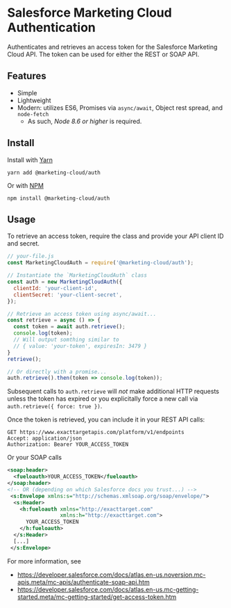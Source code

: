 # Salesforce Marketing Cloud Authentication

Authenticates and retrieves an access token for the Salesforce Marketing Cloud API. The token can be used for either the REST or SOAP API.

## Features
- Simple
- Lightweight
- Modern: utilizes ES6, Promises via `async/await`, Object rest spread, and `node-fetch`
  - As such, _Node 8.6 or higher_ is required.

## Install
Install with [Yarn](https://yarnpkg.com)
```
yarn add @marketing-cloud/auth
```
Or with [NPM](https://npm.org)
```
npm install @marketing-cloud/auth
```

## Usage
To retrieve an access token, require the class and provide your API client ID and secret.
```js
// your-file.js
const MarketingCloudAuth = require('@marketing-cloud/auth');

// Instantiate the `MarketingCloudAuth` class
const auth = new MarketingCloudAuth({
  clientId: 'your-client-id',
  clientSecret: 'your-client-secret',
});

// Retrieve an access token using async/await...
const retrieve = async () => {
  const token = await auth.retrieve();
  console.log(token);
  // Will output somthing similar to
  // { value: 'your-token', expiresIn: 3479 }
}
retrieve();

// Or directly with a promise...
auth.retrieve().then(token => console.log(token));
```

Subsequent calls to `auth.retrieve` will _not_ make additional HTTP requests unless the token has expired or you explicitally force a new call via `auth.retrieve({ force: true })`.

Once the token is retrieved, you can include it in your REST API calls:
```http
GET https://www.exacttargetapis.com/platform/v1/endpoints
Accept: application/json
Authorization: Bearer YOUR_ACCESS_TOKEN
```
Or your SOAP calls
```xml
<soap:header>
  <fueloauth>YOUR_ACCESS_TOKEN</fueloauth>
</soap:header>
<!-- OR (depending on which Salesforce docs you trust...) -->
 <s:Envelope xmlns:s="http://schemas.xmlsoap.org/soap/envelope/">
  <s:Header>
    <h:fueloauth xmlns="http://exacttarget.com"
                 xmlns:h="http://exacttarget.com">
      YOUR_ACCESS_TOKEN
    </h:fueloauth>
  </s:Header>
  [...]
 </s:Envelope>
```
For more information, see
- https://developer.salesforce.com/docs/atlas.en-us.noversion.mc-apis.meta/mc-apis/authenticate-soap-api.htm
- https://developer.salesforce.com/docs/atlas.en-us.mc-getting-started.meta/mc-getting-started/get-access-token.htm

